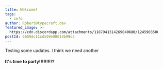 ```yaml
---
title: Welcome!
tags:
  - info
author: Robert@typecraft.dev
featured_image: >-
  https://cdn.discordapp.com/attachments/1187941314269040680/1245903500387418215/beene784_A_1980s_lecture_hall_with_a_large_chalkboard._On_it_is_ba6e5d59-85cb-4e89-b94a-c007e65eceb2.png?ex=665a718e&is=6659200e&hm=2a8e7bfe50ea47d63e8d900fb74e18d2411cf8e22111ea801b560935e71a1a9e&
postId: 6659dc11cd509e00014b99c3
---
```


Testing some updates. I think we need another

#### It's time to party!!!!!!!!!?
